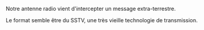 Notre antenne radio vient d'intercepter un message extra-terrestre.

Le format semble être du SSTV, une très vieille technologie de transmission.
